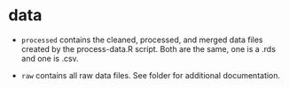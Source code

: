 # data

-   `processed` contains the cleaned, processed, and merged data files created by the process-data.R script. Both are the same, one is a .rds and one is .csv.

-   `raw` contains all raw data files. See folder for additional documentation.
